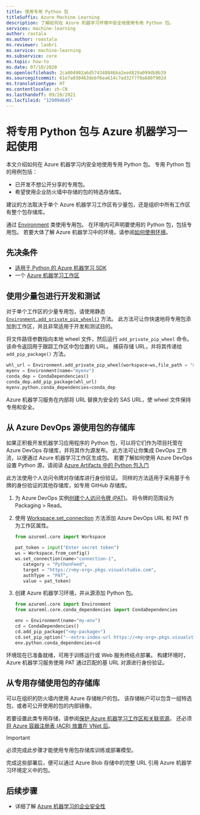 ```yaml
---
title: 使用专用 Python 包
titleSuffix: Azure Machine Learning
description: 了解如何在 Azure 机器学习环境中安全地使用专用 Python 包。
services: machine-learning
author: rastala
ms.author: roastala
ms.reviewer: laobri
ms.service: machine-learning
ms.subservice: core
ms.topic: how-to
ms.date: 07/10/2020
ms.openlocfilehash: 2ca004902a6d574348846ba2ee4829a099db8b39
ms.sourcegitcommit: 61e7a030463debf6ea614c7ad32f7f0a680f902d
ms.translationtype: HT
ms.contentlocale: zh-CN
ms.lasthandoff: 09/28/2021
ms.locfileid: "129094645"
---
```

# <a name="use-private-python-packages-with-azure-machine-learning"></a>将专用 Python 包与 Azure 机器学习一起使用


本文介绍如何在 Azure 机器学习内安全地使用专用 Python 包。 专用 Python 包的用例包括：

 * 已开发不想公开分享的专用包。
 * 希望使用企业防火墙中存储的包的特选存储库。

建议的方法取决于单个 Azure 机器学习工作区有少量包，还是组织中所有工作区有整个包存储库。

通过 [Environment](/python/api/azureml-core/azureml.core.environment.environment) 类使用专用包。 在环境内可声明要使用的 Python 包，包括专用包。 若要大体了解 Azure 机器学习中的环境，请参阅[如何使用环境](how-to-use-environments.md)。 

## <a name="prerequisites"></a>先决条件

 * [适用于 Python 的 Azure 机器学习 SDK](/python/api/overview/azure/ml/install)
 * 一个 [Azure 机器学习工作区](how-to-manage-workspace.md)

## <a name="use-small-number-of-packages-for-development-and-testing"></a>使用少量包进行开发和测试

对于单个工作区的少量专用包，请使用静态 [`Environment.add_private_pip_wheel()`](/python/api/azureml-core/azureml.core.environment.environment#add-private-pip-wheel-workspace--file-path--exist-ok-false-) 方法。 此方法可让你快速地将专用包添加到工作区，并且非常适用于开发和测试目的。

将文件路径参数指向本地 wheel 文件，然后运行 ```add_private_pip_wheel``` 命令。 该命令返回用于跟踪工作区中包位置的 URL。 捕获存储 URL，并将其传递给 `add_pip_package()` 方法。

```python
whl_url = Environment.add_private_pip_wheel(workspace=ws,file_path = "my-custom.whl")
myenv = Environment(name="myenv")
conda_dep = CondaDependencies()
conda_dep.add_pip_package(whl_url)
myenv.python.conda_dependencies=conda_dep
```

Azure 机器学习服务在内部将 URL 替换为安全的 SAS URL，使 wheel 文件保持专用和安全。

## <a name="use-a-repository-of-packages-from-azure-devops-feed"></a>从 Azure DevOps 源使用包的存储库

如果正积极开发机器学习应用程序的 Python 包，可以将它们作为项目托管在 Azure DevOps 存储库，并将其作为源发布。 此方法可让你集成 DevOps 工作流，以便通过 Azure 机器学习工作区生成包。 若要了解如何使用 Azure DevOps 设置 Python 源，请阅读 [Azure Artifacts 中的 Python 包入门](/azure/devops/artifacts/quickstarts/python-packages)

此方法使用个人访问令牌对存储库进行身份验证。 同样的方法适用于采用基于令牌的身份验证的其他存储库，如专用 GitHub 存储库。 

 1. 为 Azure DevOps 实例[创建个人访问令牌 (PAT)](/azure/devops/organizations/accounts/use-personal-access-tokens-to-authenticate?tabs=preview-page#create-a-pat)。 将令牌的范围设为 Packaging > Read。 

 2. 使用 [Workspace.set_connection](/python/api/azureml-core/azureml.core.workspace.workspace#set-connection-name--category--target--authtype--value-) 方法添加 Azure DevOps URL 和 PAT 作为工作区属性。

     ```python
    from azureml.core import Workspace
    
    pat_token = input("Enter secret token")
    ws = Workspace.from_config()
    ws.set_connection(name="connection-1", 
        category = "PythonFeed",
        target = "https://<my-org>.pkgs.visualstudio.com", 
        authType = "PAT", 
        value = pat_token) 
     ```

 3. 创建 Azure 机器学习环境，并从源添加 Python 包。
    
    ```python
    from azureml.core import Environment
    from azureml.core.conda_dependencies import CondaDependencies
    
    env = Environment(name="my-env")
    cd = CondaDependencies()
    cd.add_pip_package("<my-package>")
    cd.set_pip_option("--extra-index-url https://<my-org>.pkgs.visualstudio.com/<my-project>/_packaging/<my-feed>/pypi/simple")
    env.python.conda_dependencies=cd
    ```

环境现在已准备就绪，可用于训练运行或 Web 服务终结点部署。 构建环境时，Azure 机器学习服务使用 PAT 通过匹配的基 URL 对源进行身份验证。

## <a name="use-a-repository-of-packages-from-private-storage"></a>从专用存储使用包的存储库

可以在组织的防火墙内使用 Azure 存储帐户的包。 该存储帐户可以包含一组特选包，或者可公开使用的包的内部镜像。

若要设置此类专用存储，请参阅[保护 Azure 机器学习工作区和关联资源](how-to-secure-workspace-vnet.md#secure-azure-storage-accounts)。 还必须[将 Azure 容器注册表 (ACR) 放置在 VNet 后](how-to-secure-workspace-vnet.md#enable-azure-container-registry-acr)。

> [!IMPORTANT]
> 必须完成此步骤才能使用专用包存储库训练或部署模型。

完成这些部署后，便可以通过 Azure Blob 存储中的完整 URL 引用 Azure 机器学习环境定义中的包。

## <a name="next-steps"></a>后续步骤

 * 详细了解 [Azure 机器学习的企业安全性](concept-enterprise-security.md)